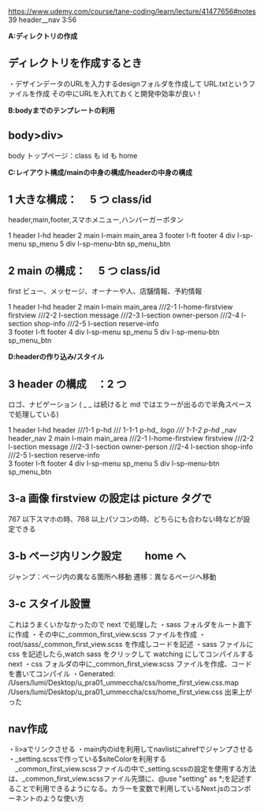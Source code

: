 https://www.udemy.com/course/tane-coding/learn/lecture/41477656#notes
39 header\_\_nav 3:56

**A:ディレクトリの作成**
## ディレクトリを作成するとき
・デザインデータのURLを入力するdesignフォルダを作成して
URL.txtというファイルを作成
その中にURLを入れておくと開発中効率が良い！

**B:bodyまでのテンプレートの利用**
## body>div>

body
トップページ：class も id も home

**C:レイアウト構成/mainの中身の構成/headerの中身の構成**
## 1 大きな構成：　 5 つ class/id

header,main,footer,スマホメニュー,ハンバーガーボタン

1 header l-hd header
2 main l-main main_area
3 footer l-ft footer
4 div l-sp-menu sp_menu
5 div l-sp-menu-btn sp_menu_btn

## 2 main の構成：　 5 つ class/id

first ビュー、メッセージ、オーナーや人、店舗情報、予約情報

1 header l-hd header
2 main l-main main_area
///2-1 l-home-firstview firstview
///2-2 l-section message
///2-3 l-section owner-person
///2-4 l-section shop-info
///2-5 l-section reserve-info  
3 footer l-ft footer
4 div l-sp-menu sp_menu
5 div l-sp-menu-btn sp_menu_btn

**D:headerの作り込み/スタイル**
## 3 header の構成　：2 つ　

ロゴ、ナビゲーション
( \_ \_ は続けると md ではエラーが出るので半角スペースで処理している)

1 header l-hd header
///1-1 p-hd
/// 1-1-1 p-hd\_ _logo
/// 1-1-2 p-hd_ \_nav header_nav
2 main l-main main_area
///2-1 l-home-firstview firstview
///2-2 l-section message
///2-3 l-section owner-person
///2-4 l-section shop-info
///2-5 l-section reserve-info  
3 footer l-ft footer
4 div l-sp-menu sp_menu
5 div l-sp-menu-btn sp_menu_btn

## 3-a 画像 firstview の設定は picture タグで

767 以下スマホの時、768 以上パソコンの時、どちらにも合わない時などが設定できる

## 3-b ページ内リンク設定　　 home へ

ジャンプ：ページ内の異なる箇所へ移動
遷移：異なるページへ移動



## 3-c スタイル設置　

これはうまくいかなかったので next で処理した
・sass フォルダをルート直下に作成
・その中に\_common_first_view.scss ファイルを作成
・root/sass/\_common_first_view.scss を作成しコードを記述
・sass ファイルに css を記述したら,watch sass をクリックして watching にしてコンパイルする
next
・css フォルダの中に\_common_first_view.scss ファイルを作成、コードを書いてコンパイル
・Generated:
/Users/lumi/Desktop/u_pra01_ummeccha/css/home_first_view.css.map
/Users/lumi/Desktop/u_pra01_ummeccha/css/home_first_view.css 出来上がった

## nav作成
・li>aでリンクさせる
・main内のidを利用してnavlistにahrefでジャンプさせる
・_setting.scssで作っている$siteColorを利用する
　_common_first_view.scssファイルの中で_setting.scssの設定を使用する方法は、_common_first_view.scssファイル先頭に、@use "setting" as *;を記述することで利用できるようになる。カラーを変数で利用しているNext.jsのコンポーネントのような使い方
